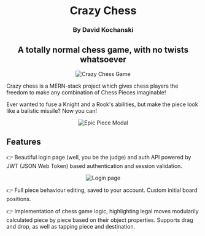


<div style="text-align:center;">

# Crazy Chess

### By David Kochanski

## A totally normal chess game, with no twists whatsoever

![Crazy Chess Game](public\img\md\chess2.png)

</div>

Crazy chess is a MERN-stack project which gives chess players the freedom to make any combination of Chess Pieces imaginable!

Ever wanted to fuse a Knight and a Rook's abilities, but make the piece look like a balistic missile? Now you can!

<div style="text-align: center;">

![Epic Piece Modal](public\img\md\knightrook.png)

</div>

## Features

👉 Beautiful login page (well, you be the judge) and auth API powered by JWT (JSON Web Token) based authentication and session validation.

<div style="text-align: center;">

![Login page](public\img\md\loginpage.png)

</div>

👉 Full piece behaviour editing, saved to your account. Custom initial board positions.

👉 Implementation of chess game logic, highlighting legal moves modularily calculated piece by piece based on their object properties. Supports drag and drop, as well as tapping piece and destination.

